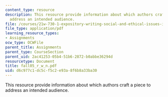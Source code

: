 ```yaml
---
content_type: resource
description: This resource provide information about which authors craft a piece to
  address an intended audience.
file: /courses/21w-730-1-expository-writing-social-and-ethical-issues-in-print-photography-and-film-fall-2005/d6c977c1dc5cf5c2e93a8f6b8a33ba30_fall05_r_w_n.pdf
file_type: application/pdf
learning_resource_types:
- Assignments
ocw_type: OCWFile
parent_title: Assignments
parent_type: CourseSection
parent_uid: 2ac41253-05b4-51b6-2872-b0abbe36294d
resourcetype: Document
title: fall05_r_w_n.pdf
uid: d6c977c1-dc5c-f5c2-e93a-8f6b8a33ba30
---
```

This resource provide information about which authors craft a piece to address an intended audience.


